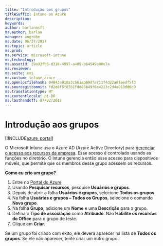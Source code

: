 ```yaml
---
title: "Introdução aos grupos"
titleSuffix: Intune on Azure
description: 
keywords: 
author: barlanmsft
ms.author: barlan
manager: angrobe
ms.date: 06/27/2017
ms.topic: article
ms.prod: 
ms.service: microsoft-intune
ms.technology: 
ms.assetid: 39a93fb5-d318-4997-a409-b64549a00e7a
ms.reviewer: 
ms.suite: ems
ms.custom: intune-azure
ms.openlocfilehash: 04843a918a3c661ab69dfa711f4d22a8feedf5f3
ms.sourcegitcommit: fd2e8f6f8761fdd65b49f6e4223c2d4a013dd6d9
ms.translationtype: HT
ms.contentlocale: pt-BR
ms.lasthandoff: 07/03/2017
---
```

# Introdução aos grupos
<a id="get-started-with-groups" class="xliff"></a>

[!INCLUDE[azure_portal](./includes/azure_portal.md)]

[](./media/generic-users-groups.png)

O Microsoft Intune usa o Azure AD (Azure Active Directory) para [gerenciar o acesso aos recursos da empresa](https://docs.microsoft.com/azure/active-directory/active-directory-manage-groups). Esse acesso é controlado usando as funções no diretório. O Intune gerencia então esse acesso para dispositivos móveis, que permite que os membros desse grupo acessem os recursos.

__Como eu crio um grupo?__

1. Entre no [Portal do Azure](https://portal.azure.com).
2. Usando **Pesquisar recursos**, pesquise **Usuários e grupos**.
3. Depois de abrir a folha **Usuários e grupos**, selecione **Todos os grupos**.
4. Na folha **Usuários e grupos – Todos os Grupos**, selecione o comando **Novo grupo**.
5. Na folha **Grupo**, adicione um **Nome** e uma **Descrição** para o grupo.
6. Defina o **Tipo de associação** como **Atribuído**. Não **Habilite os recursos do Office** para o grupo de teste.
7. Clique em **Criar**.

Se um grupo foi criado com êxito, ele deverá aparecer na lista de **Todos os grupos**. Se ele não aparecer, tente criar um outro grupo.
